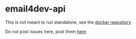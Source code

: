 # email4dev-api

This is not meant to run standalone, see the [docker repository](https://github.com/email4-dev/docker)

Do not post issues here, post them [here](https://github.com/email4-dev/.github/issues)